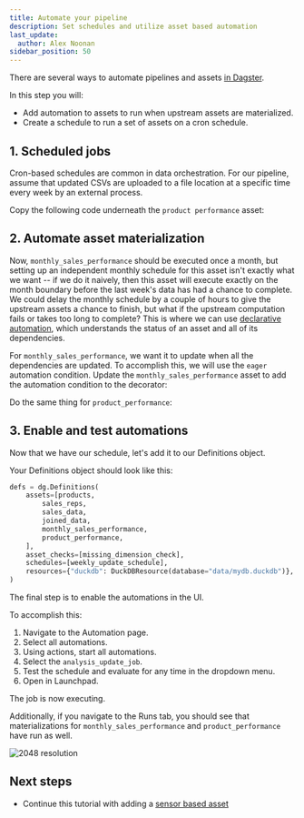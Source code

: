 ```yaml
---
title: Automate your pipeline
description: Set schedules and utilize asset based automation
last_update:
  author: Alex Noonan
sidebar_position: 50
---
```


There are several ways to automate pipelines and assets [in Dagster](/guides/automate). 

In this step you will:

- Add automation to assets to run when upstream assets are materialized.
- Create a schedule to run a set of assets on a cron schedule.

## 1. Scheduled jobs

Cron-based schedules are common in data orchestration. For our pipeline, assume that updated CSVs are uploaded to a file location at a specific time every week by an external process.

Copy the following code underneath the `product performance` asset:

<CodeExample path="docs_snippets/docs_snippets/guides/tutorials/etl_tutorial/etl_tutorial/definitions.py" language="python" lineStart="268" lineEnd="273"/>

## 2. Automate asset materialization 

Now, `monthly_sales_performance` should be executed once a month, but setting up an independent monthly schedule for this asset isn't exactly what we want -- if we do it naively, then this asset will execute exactly on the month boundary before the last week's data has had a chance to complete. We could delay the monthly schedule by a couple of hours to give the upstream assets a chance to finish, but what if the upstream computation fails or takes too long to complete? This is where we can use [declarative automation](/guides/automate/declarative-automation), which understands the status of an asset and all of its dependencies. 

For `monthly_sales_performance`, we want it to update when all the dependencies are updated. To accomplish this, we will use the `eager` automation condition. Update the `monthly_sales_performance` asset to add the automation condition to the decorator:

<CodeExample path="docs_snippets/docs_snippets/guides/tutorials/etl_tutorial/etl_tutorial/definitions.py" language="python" lineStart="155" lineEnd="209"/>

Do the same thing for `product_performance`:

<CodeExample path="docs_snippets/docs_snippets/guides/tutorials/etl_tutorial/etl_tutorial/definitions.py" language="python" lineStart="216" lineEnd="267"/>



## 3. Enable and test automations

Now that we have our schedule, let's add it to our Definitions object.

Your Definitions object should look like this:

  ```python
  defs = dg.Definitions(
      assets=[products,
          sales_reps,
          sales_data,
          joined_data,
          monthly_sales_performance,
          product_performance,
      ],
      asset_checks=[missing_dimension_check],
      schedules=[weekly_update_schedule],
      resources={"duckdb": DuckDBResource(database="data/mydb.duckdb")},
  )
  ```

The final step is to enable the automations in the UI.

To accomplish this:
1. Navigate to the Automation page.
2. Select all automations. 
3. Using actions, start all automations. 
4. Select the `analysis_update_job`.
5. Test the schedule and evaluate for any time in the dropdown menu. 
6. Open in Launchpad.

The job is now executing. 

Additionally, if you navigate to the Runs tab, you should see that materializations for `monthly_sales_performance` and `product_performance` have run as well. 

   ![2048 resolution](/images/tutorial/etl-tutorial/automation-final.png)

## Next steps

- Continue this tutorial with adding a [sensor based asset](/etl-pipeline-tutorial/create-a-sensor-asset)
